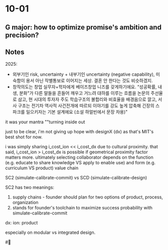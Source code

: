 # 10-01

## G major: how to optimize promise's ambition and precision?

## Notes
2025: 

- 외부기인 risk, uncertainty + 내부기인 uncertainty (negative capability), 미숙함이 용서 아닌 작별통보로 이어지는 세상. 결혼 안 한다는 것도 비슷하겠지.
- 창작의도는 창업 실무자+학자에게 베이즈창업 니즈를 갖게하기에요. “성공확률, 내생, 분화"가 다른 말들을 흔들어 깨우고 거느려 대하를 이루는 흐름을 논문의 주선율로 삼고, 현 시대의 투자자 주도 학습구조의 불합리와 비효율을 배경음으로 깔고, 서사 구조는 전기차 역사적 사건전개에 따르되 이야기를 강도 높게 압축해 긴장의 스파크를 일으키자는 기본 설계에요 (소설 하얼빈에서 문장 차용)"


it was your mantra ""turning inside out 

just to be clear, i'm not giving up hope with designX (dx) as that's MIT's best shot for now. 

i was simply sharing i_cost_ion << i_cost_dx due to cultural proximity. that said, i_cost_ion > i_cost_dx is possible if geometrical proximity factor matters more. ultimately selecting collaborator depends on the function (e.g. educate to share knowledge VS apply to enable use) and form (e.g. curriculum VS product) value chain

SC2 (simulate-calibrate-commit) vs SCD (simulate-calibrate-design)

SC2 has two meanings:

1.  supply chains  - founder should plan for two options of product, process, organization
2.  stands for founder's toolchain to maximize success probability with simulate-calibrate-commit


dx: 
ion: product

especially on modular vs integrated design. 


#🐅
